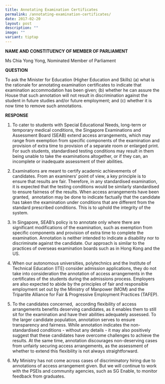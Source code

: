 ```yaml
---
title: Annotating Examination Certificates
permalink: /annotating-examination-certificates/
date: 2017-02-20
layout: post
description: ""
image: ""
variant: tiptap
---
```

<p><strong>NAME AND CONSTITUENCY OF MEMBER OF PARLIAMENT</strong>
</p>
<p>Ms Chia Yong Yong, Nominated Member of Parliament</p>
<p><strong>QUESTION</strong>
</p>
<p>To ask the Minister for Education (Higher Education and Skills) (a) what
is the rationale for annotating examination certificates to indicate that
examination accommodation has been given; (b) whether he can assure the
House that such annotation will not result in discrimination against the
student in future studies and/or future employment; and (c)&nbsp;whether
it is now time to remove such annotations.</p>
<p><strong>RESPONSE</strong>
</p>
<ol data-tight="true" class="tight">
<li>
<p>To cater to students with Special Educational Needs, long-term or temporary
medical conditions, the Singapore Examinations and Assessment Board (SEAB)
extend access arrangements, which may range from exemption from specific
components of the examination and provision of extra time to provision
of a separate room or enlarged print. For such students, standardised testing
conditions may result in them being unable to take the examinations altogether,
or if they can, an incomplete or inadequate assessment of their abilities.
<br>
</p>
</li>
<li>
<p>Examinations are meant to certify academic achievements of candidates.
From an examiners’ point of view, a key principle is to ensure that results
are fair. Therefore, in any standardised examination, it is expected that
the testing conditions would be similarly standardised to ensure fairness
of the results. When access arrangements have been granted,&nbsp; annotation&nbsp;may
be done to indicate factually that the candidate has taken the examination
under conditions that are different from the standard prescribed conditions.
This is to uphold the integrity of the system.
<br>
</p>
</li>
<li>
<p>In Singapore, SEAB’s policy is to annotate only where there are significant
modifications of the examination, such as exemption from specific components
and provision of extra time to complete the examination. Annotation is
neither intended to indicate a disability nor to discriminate against the
candidate. Our approach is similar to the practices of overseas examination
boards such as in Hong Kong and the US.
<br>
</p>
</li>
<li>
<p>When our autonomous universities, polytechnics and the Institute of Technical
Education (ITE) consider admission applications, they do not take into
consideration the annotation of access arrangements in the certificates
of the students during the admissions process. Employers are also expected
to abide by the principles of fair and&nbsp;responsible employment set
out by the Ministry of Manpower (MOM) and the Tripartite Alliance for Fair
&amp; Progressive Employment Practices (TAFEP).
<br>
</p>
</li>
<li>
<p>To the candidates concerned,&nbsp; according&nbsp;flexibility of access
arrangements benefits deserving candidates, as it enables them to still
sit for the examination and have their abilities adequately assessed. To
the larger candidate population, annotation serves to ensure transparency
and fairness. While annotation indicates the non-standardised conditions
- without any details - it may also positively suggest that these candidates
have overcome challenges to achieve the results. At the same time, annotation
discourages non-deserving cases from unfairly securing access arrangements,
as the assessment of whether to extend this flexibility is not always straightforward.
<br>
</p>
</li>
<li>
<p>My Ministry has not come across cases of discriminatory hiring due to
annotations of access arrangement given. But we will continue to work with
the PSEIs and community agencies, such as SG Enable, to monitor feedback
from graduates.</p>
</li>
</ol>
<p>&nbsp;</p>